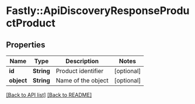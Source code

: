 # Fastly::ApiDiscoveryResponseProductProduct

## Properties

| Name | Type | Description | Notes |
| ---- | ---- | ----------- | ----- |
| **id** | **String** | Product identifier | [optional] |
| **object** | **String** | Name of the object | [optional] |

[[Back to API list]](../../README.md#endpoints) [[Back to README]](../../README.md)

